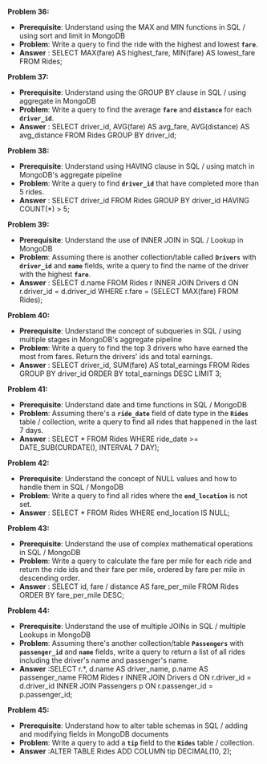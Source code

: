 **Problem 36:**

- **Prerequisite**: Understand using the MAX and MIN functions in SQL / using sort and limit in MongoDB
- **Problem**: Write a query to find the ride with the highest and lowest **`fare`**.
- **Answer** : SELECT MAX(fare) AS highest_fare, MIN(fare) AS lowest_fare FROM Rides;


**Problem 37:**

- **Prerequisite**: Understand using the GROUP BY clause in SQL / using aggregate in MongoDB
- **Problem**: Write a query to find the average **`fare`** and **`distance`** for each **`driver_id`**.
- **Answer** : SELECT driver_id, AVG(fare) AS avg_fare, AVG(distance) AS avg_distance FROM Rides GROUP BY driver_id;


**Problem 38:**

- **Prerequisite**: Understand using HAVING clause in SQL / using match in MongoDB's aggregate pipeline
- **Problem**: Write a query to find **`driver_id`** that have completed more than 5 rides.
- **Answer** : SELECT driver_id FROM Rides GROUP BY driver_id HAVING COUNT(*) > 5;


**Problem 39:**

- **Prerequisite**: Understand the use of INNER JOIN in SQL / Lookup in MongoDB
- **Problem**: Assuming there is another collection/table called **`Drivers`** with **`driver_id`** and **`name`** fields, write a query to find the name of the driver with the highest **`fare`**.
- **Answer** : SELECT d.name FROM Rides r INNER JOIN Drivers d ON r.driver_id = d.driver_id WHERE r.fare = (SELECT MAX(fare) FROM Rides);



**Problem 40:**

- **Prerequisite**: Understand the concept of subqueries in SQL / using multiple stages in MongoDB's aggregate pipeline
- **Problem**: Write a query to find the top 3 drivers who have earned the most from fares. Return the drivers' ids and total earnings.
- **Answer** : SELECT driver_id, SUM(fare) AS total_earnings FROM Rides GROUP BY driver_id ORDER BY total_earnings DESC LIMIT 3;


**Problem 41:**

- **Prerequisite**: Understand date and time functions in SQL / MongoDB
- **Problem**: Assuming there's a **`ride_date`** field of date type in the **`Rides`** table / collection, write a query to find all rides that happened in the last 7 days.
- **Answer** : SELECT * FROM Rides WHERE ride_date >= DATE_SUB(CURDATE(), INTERVAL 7 DAY);


**Problem 42:**

- **Prerequisite**: Understand the concept of NULL values and how to handle them in SQL / MongoDB
- **Problem**: Write a query to find all rides where the **`end_location`** is not set.
- **Answer** : SELECT * FROM Rides WHERE end_location IS NULL;


**Problem 43:**

- **Prerequisite**: Understand the use of complex mathematical operations in SQL / MongoDB
- **Problem**: Write a query to calculate the fare per mile for each ride and return the ride ids and their fare per mile, ordered by fare per mile in descending order.
- **Answer** : SELECT id, fare / distance AS fare_per_mile FROM Rides ORDER BY fare_per_mile DESC;


**Problem 44:**

- **Prerequisite**: Understand the use of multiple JOINs in SQL / multiple Lookups in MongoDB
- **Problem**: Assuming there's another collection/table **`Passengers`** with **`passenger_id`** and **`name`** fields, write a query to return a list of all rides including the driver's name and passenger's name.
- **Answer** :SELECT r.*, d.name AS driver_name, p.name AS passenger_name
FROM Rides r
INNER JOIN Drivers d ON r.driver_id = d.driver_id
INNER JOIN Passengers p ON r.passenger_id = p.passenger_id;


**Problem 45:**

- **Prerequisite**: Understand how to alter table schemas in SQL / adding and modifying fields in MongoDB documents
- **Problem**: Write a query to add a **`tip`** field to the **`Rides`** table / collection.
- **Answer** :ALTER TABLE Rides ADD COLUMN tip DECIMAL(10, 2); 
